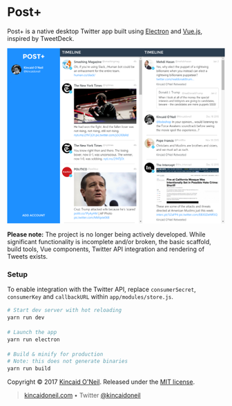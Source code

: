 # Post+

Post+ is a native desktop Twitter app built using [Electron](https://electron.atom.io/) and [Vue.js](https://vuejs.org), inspired by TweetDeck.

![Post+ Screenshot](screenshot.png)

**Please note:** The project is no longer being actively developed. While significant functionality is incomplete and/or broken, the basic scaffold, build tools, Vue components, Twitter API integration and rendering of Tweets exists.

### Setup

To enable integration with the Twitter API, replace `consumerSecret`, `consumerKey` and `callbackURL` within `app/modules/store.js`.

```bash
# Start dev server with hot reloading
yarn run dev

# Launch the app
yarn run electron

# Build & minify for production
# Note: this does not generate binaries
yarn run build
```

Copyright &copy; 2017 [Kincaid O'Neil](https://github.com/kincaidoneil). Released under the [MIT license](LICENSE.md).

> [kincaidoneil.com](https://kincaidoneil.com) &bull; Twitter [@kincaidoneil](https://twitter.com/kincaidoneil)
